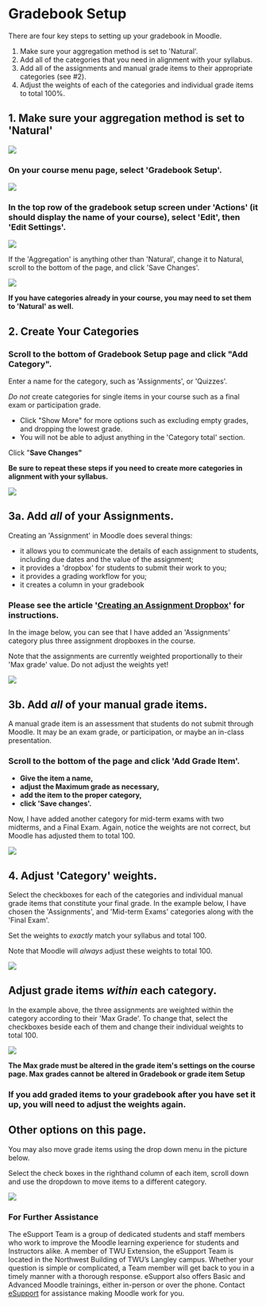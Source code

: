 # Gradebook Setup

There are four key steps to setting up your gradebook in Moodle.

1. Make sure your aggregation method is set to 'Natural'.
2. Add all of the categories that you need in alignment with your syllabus.
3. Add all of the assignments and manual grade items to their appropriate categories \(see \#2\).
4. Adjust the weights of each of the categories and individual grade items to total 100%.

## 1. Make sure your aggregation method is set to 'Natural'

![](/assets/gradebook-setup-1.png)

### On your course menu page, select 'Gradebook Setup'.

![](/assets/gradebook-setup-3.png)

### In the top row of the gradebook setup screen under 'Actions' \(it should display the name of your course\), select 'Edit', then 'Edit Settings'.

![](/assets/gradebook-setup-2.png)

If the 'Aggregation' is anything other than 'Natural', change it to Natural, scroll to the bottom of the page, and click 'Save Changes'.

![](../.gitbook/assets/screen-shot-2018-01-17-at-12.00.44-pm.png)

**If you have categories already in your course, you may need to set them to 'Natural' as well.**

## 2.  Create Your Categories

### Scroll to the bottom of Gradebook Setup page and click **"Add Category"**.

Enter a name for the category, such as 'Assignments', or 'Quizzes'.

_Do not_ create categories for single items in your course such as a final exam or participation grade.

* Click "Show More" for more options such as excluding empty grades, and dropping the lowest grade.
* You will not be able to adjust anything in the 'Category total' section.

Click "**Save Changes"**

**Be sure to repeat these steps if you need to create more categories in alignment with your syllabus.**

![](../.gitbook/assets/screen-shot-2018-01-17-at-11.04.53-am.png)

## 3a. Add _all_ of your Assignments.

Creating an 'Assignment' in Moodle does several things:

* it allows you to communicate the details of each assignment to students, including due dates and the value of the assignment;
* it provides a 'dropbox' for students to submit their work to you;
* it provides a grading workflow for you;
* it creates a column in your gradebook

### Please see the article '[Creating an Assignment Dropbox](https://twonline.gitbooks.io/moodlefaq/content/creating-an-assignment-dropbox.html)' for instructions.

In the image below, you can see that I have added an 'Assignments' category plus three assignment dropboxes in the course.

Note that the assignments are currently weighted proportionally to their 'Max grade' value. Do not adjust the weights yet!

![](../.gitbook/assets/screen-shot-2018-01-17-at-11.27.59-am.png)

## 3b. Add _all_ of your manual grade items.

A manual grade item is an assessment that students do not submit through Moodle. It may be an exam grade, or participation, or maybe an in-class presentation.

### Scroll to the bottom of the page and click 'Add Grade Item'.

* **Give the item a name,**
* **adjust the Maximum grade as necessary,**
* **add the item to the proper category,**
* **click 'Save changes'.**

Now, I have added another category for mid-term exams with two midterms, and a Final Exam. Again, notice the weights are not correct, but Moodle has adjusted them to total 100.

![](../.gitbook/assets/screen-shot-2018-01-17-at-11.39.22-am.png)

## 4. Adjust 'Category' weights.

Select the checkboxes for each of the categories and individual manual grade items that constitute your final grade. In the example below, I have chosen the 'Assignments', and 'Mid-term Exams' categories along with the 'Final Exam'.

Set the weights to _exactly_ match your syllabus and total 100.

Note that Moodle will _always_ adjust these weights to total 100.

![](../.gitbook/assets/screen-shot-2018-01-17-at-11.44.01-am.png)

## Adjust grade items _within_ each category.

In the example above, the three assignments are weighted within the category according to their 'Max Grade'. To change that, select the checkboxes beside each of them and change their individual weights to total 100.

![](../.gitbook/assets/screen-shot-2018-01-17-at-11.51.47-am.png)

**The Max grade must be altered in the grade item's settings on the course page. Max grades cannot be altered in Gradebook or grade item Setup**

### If you add graded items to your gradebook after you have set it up, you will need to adjust the weights again.

## Other options on this page.

You may also move grade items using the drop down menu in the picture below.

Select the check boxes in the righthand column of each item, scroll down and use the dropdown to move items to a different category.

![](../.gitbook/assets/other-options-of-this-page.png)

### For Further Assistance

The eSupport Team is a group of dedicated students and staff members who work to improve the Moodle learning experience for students and Instructors alike. A member of TWU Extension, the eSupport Team is located in the Northwest Building of TWU’s Langley campus. Whether your question is simple or complicated, a Team member will get back to you in a timely manner with a thorough response. eSupport also offers Basic and Advanced Moodle trainings, either in-person or over the phone. Contact [eSupport](https://trinitywestern.teamdynamix.com/TDClient/Requests/ServiceDet?ID=16141) for assistance making Moodle work for you.
